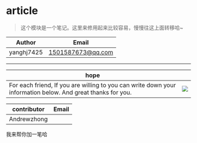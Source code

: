 # article
> 这个模块是一个笔记。这里来修用起来比较容易，慢慢往这上面转移哈~

| Author| Email |
| ------| ------|
|yanghj7425|1501587673@qq.com|
---

|<center>hope</center>||
|----|---|
|For each friend, If you are willing to you can write down your information below. And great thanks for you.| ![][foryou] |





| contributor| Email|
|---------| -------- |
|Andrewzhong| |



我来帮你加一笔哈


[foryou]:https://github.com/guodongxiaren/ImageCache/raw/master/Logo/foryou.gif